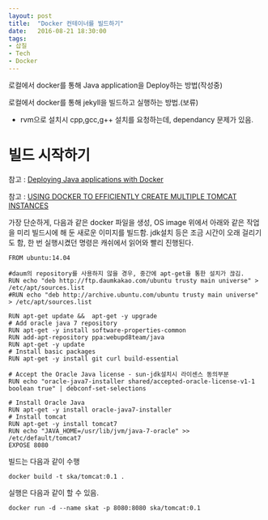 ```yaml
---
layout: post
title:  "Docker 컨테이너를 빌드하기"
date:   2016-08-21 18:30:00
tags:
- 삽질
- Tech
- Docker
---
```


로컬에서 docker를 통해 Java application을 Deploy하는 방법(작성중)

로컬에서 docker를 통해 jekyll을 빌드하고 실행하는 방법.(보류)

- rvm으로 설치시 cpp,gcc,g++ 설치를 요청하는데, dependancy 문제가 있음.

# 빌드 시작하기

참고 : [Deploying Java applications with Docker](https://blogs.infosupport.com/deploying-java-applications-with-docker/)

참고 : [USING DOCKER TO EFFICIENTLY CREATE MULTIPLE TOMCAT INSTANCES](http://blog.trifork.com/2013/08/15/using-docker-to-efficiently-create-multiple-tomcat-instances/)

가장 단순하게, 다음과 같은 docker 파일을 생성, OS image 위에서 아래와 같은 작업을 미리 빌드시에 해 둔 새로운 이미지를 빌드함. jdk설치 등은 조금 시간이 오래 걸리기도 함, 한 번 실행시켰던 명령은 캐쉬에서 읽어와 빨리 진행된다.


    FROM ubuntu:14.04

    #daum의 repository를 사용하지 않을 경우, 중간에 apt-get을 통한 설치가 끊김.
    RUN echo "deb http://ftp.daumkakao.com/ubuntu trusty main universe" > /etc/apt/sources.list
    #RUN echo "deb http://archive.ubuntu.com/ubuntu trusty main universe" > /etc/apt/sources.list

    RUN apt-get update &&  apt-get -y upgrade
    # Add oracle java 7 repository
    RUN apt-get -y install software-properties-common
    RUN add-apt-repository ppa:webupd8team/java
    RUN apt-get -y update
    # Install basic packages
    RUN apt-get -y install git curl build-essential

    # Accept the Oracle Java license - sun-jdk설치시 라이센스 동의부분
    RUN echo "oracle-java7-installer shared/accepted-oracle-license-v1-1 boolean true" | debconf-set-selections

    # Install Oracle Java
    RUN apt-get -y install oracle-java7-installer
    # Install tomcat
    RUN apt-get -y install tomcat7
    RUN echo "JAVA_HOME=/usr/lib/jvm/java-7-oracle" >> /etc/default/tomcat7
    EXPOSE 8080

빌드는 다음과 같이 수행

    docker build -t ska/tomcat:0.1 .

실행은 다음과 같이 할 수 있음.

    docker run -d --name skat -p 8080:8080 ska/tomcat:0.1
